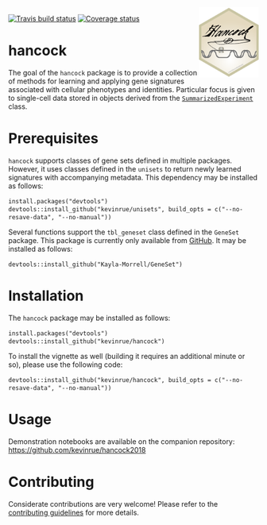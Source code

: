 <img src="inst/www/hancock_hexsticker.png" align="right" alt="" width="120" />

[![Travis build status](https://travis-ci.org/kevinrue/hancock.svg?branch=master)](https://travis-ci.org/kevinrue/hancock)
[![Coverage status](https://codecov.io/gh/kevinrue/hancock/branch/master/graph/badge.svg)](https://codecov.io/github/kevinrue/hancock?branch=master)

# hancock

The goal of the `hancock` package is to provide a collection of methods for learning and applying gene signatures associated with cellular phenotypes and identities.
Particular focus is given to single-cell data stored in objects derived from the [`SummarizedExperiment`](https://bioconductor.org/packages/release/bioc/html/SummarizedExperiment.html) class.

# Prerequisites

`hancock` supports classes of gene sets defined in multiple packages.
However, it uses classes defined in the `unisets` to return newly learned signatures with accompanying metadata.
This dependency may be installed as follows:

```
install.packages("devtools")
devtools::install_github("kevinrue/unisets", build_opts = c("--no-resave-data", "--no-manual"))
```

Several functions support the `tbl_geneset` class defined in the `GeneSet` package.
This package is currently only available from [GitHub](https://github.com/Kayla-Morrell/GeneSet).
It may be installed as follows:

```
devtools::install_github("Kayla-Morrell/GeneSet")
```

# Installation

The `hancock` package may be installed as follows:

```
install.packages("devtools")
devtools::install_github("kevinrue/hancock")
```

To install the vignette as well (building it requires an additional minute or so), please use the following code:

```
devtools::install_github("kevinrue/hancock", build_opts = c("--no-resave-data", "--no-manual"))
```

# Usage

Demonstration notebooks are available on the companion repository: https://github.com/kevinrue/hancock2018

# Contributing

Considerate contributions are very welcome!
Please refer to the [contributing guidelines](https://github.com/kevinrue/hancock/blob/master/CONTRIBUTING.md) for more details.
